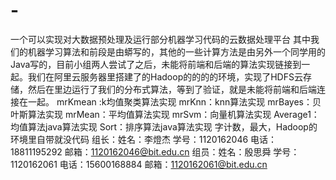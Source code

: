 # -
一个可以实现对大数据预处理及运行部分机器学习代码的云数据处理平台
其中我们的机器学习算法和前段是由蟒写的，其他的一些计算方法是由另外一个同学用的Java写的，目前小组两人尝试了之后，未能将前端和后端的算法实现链接到一起。我们在阿里云服务器里搭建了的Hadoop的的的的环境，实现了HDFS云存储，然后在里边运行了我们的分布式算法，等到了验证，就是未能将前端和后端连接在一起。
mrKmean :k均值聚类算法实现
mrKnn：knn算法实现
mrBayes：贝叶斯算法实现
mrMean：平均值算法实现
mrSvm：向量机算法实现
Average1：均值算法java算法实现
Sort：排序算法java算法实现
字计数，最大，Hadoop的环境里自带就没代码
组长：姓名：李燈杰 学号：1120162046 电话：18811195292 邮箱：1120162046@bit.edu.cn
组员：姓名：殷思舜 学号：1120162061 电话：15600168884 邮箱：1120162061@bit.edu.cn

